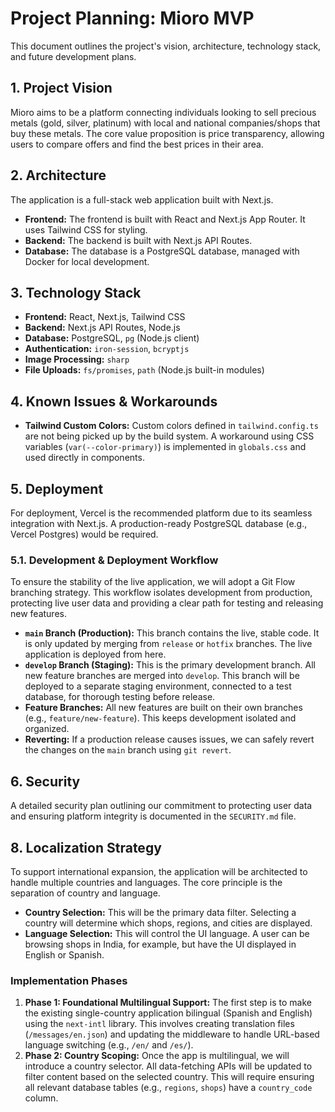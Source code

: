 # Project Planning: Mioro MVP

This document outlines the project's vision, architecture, technology stack, and future development plans.

## 1. Project Vision

Mioro aims to be a platform connecting individuals looking to sell precious metals (gold, silver, platinum) with local and national companies/shops that buy these metals. The core value proposition is price transparency, allowing users to compare offers and find the best prices in their area.

## 2. Architecture

The application is a full-stack web application built with Next.js.

- **Frontend:** The frontend is built with React and Next.js App Router. It uses Tailwind CSS for styling.
- **Backend:** The backend is built with Next.js API Routes.
- **Database:** The database is a PostgreSQL database, managed with Docker for local development.

## 3. Technology Stack

- **Frontend:** React, Next.js, Tailwind CSS
- **Backend:** Next.js API Routes, Node.js
- **Database:** PostgreSQL, `pg` (Node.js client)
- **Authentication:** `iron-session`, `bcryptjs`
- **Image Processing:** `sharp`
- **File Uploads:** `fs/promises`, `path` (Node.js built-in modules)

## 4. Known Issues & Workarounds

- **Tailwind Custom Colors:** Custom colors defined in `tailwind.config.ts` are not being picked up by the build system. A workaround using CSS variables (`var(--color-primary)`) is implemented in `globals.css` and used directly in components.

## 5. Deployment

For deployment, Vercel is the recommended platform due to its seamless integration with Next.js. A production-ready PostgreSQL database (e.g., Vercel Postgres) would be required.

### 5.1. Development & Deployment Workflow

To ensure the stability of the live application, we will adopt a Git Flow branching strategy. This workflow isolates development from production, protecting live user data and providing a clear path for testing and releasing new features.

- **`main` Branch (Production):** This branch contains the live, stable code. It is only updated by merging from `release` or `hotfix` branches. The live application is deployed from here.
- **`develop` Branch (Staging):** This is the primary development branch. All new feature branches are merged into `develop`. This branch will be deployed to a separate staging environment, connected to a test database, for thorough testing before release.
- **Feature Branches:** All new features are built on their own branches (e.g., `feature/new-feature`). This keeps development isolated and organized.
- **Reverting:** If a production release causes issues, we can safely revert the changes on the `main` branch using `git revert`.

## 6. Security

A detailed security plan outlining our commitment to protecting user data and ensuring platform integrity is documented in the `SECURITY.md` file.

## 8. Localization Strategy

To support international expansion, the application will be architected to handle multiple countries and languages. The core principle is the separation of country and language.

- **Country Selection:** This will be the primary data filter. Selecting a country will determine which shops, regions, and cities are displayed.
- **Language Selection:** This will control the UI language. A user can be browsing shops in India, for example, but have the UI displayed in English or Spanish.

### Implementation Phases

1.  **Phase 1: Foundational Multilingual Support:** The first step is to make the existing single-country application bilingual (Spanish and English) using the `next-intl` library. This involves creating translation files (`/messages/en.json`) and updating the middleware to handle URL-based language switching (e.g., `/en/` and `/es/`).
2.  **Phase 2: Country Scoping:** Once the app is multilingual, we will introduce a country selector. All data-fetching APIs will be updated to filter content based on the selected country. This will require ensuring all relevant database tables (e.g., `regions`, `shops`) have a `country_code` column.
